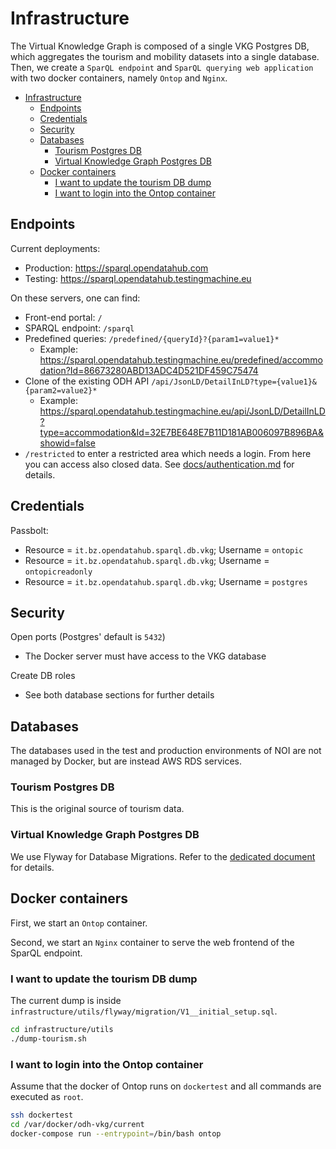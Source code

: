 # Infrastructure

The Virtual Knowledge Graph is composed of a single VKG Postgres DB, which
aggregates the tourism and mobility datasets into a single database. Then, we
create a `SparQL endpoint` and `SparQL querying web application` with two docker
containers, namely `Ontop` and `Nginx`.

- [Infrastructure](#infrastructure)
	- [Endpoints](#endpoints)
	- [Credentials](#credentials)
	- [Security](#security)
	- [Databases](#databases)
		- [Tourism Postgres DB](#tourism-postgres-db)
		- [Virtual Knowledge Graph Postgres DB](#virtual-knowledge-graph-postgres-db)
	- [Docker containers](#docker-containers)
		- [I want to update the tourism DB dump](#i-want-to-update-the-tourism-db-dump)
		- [I want to login into the Ontop container](#i-want-to-login-into-the-ontop-container)

## Endpoints

Current deployments:

- Production: <https://sparql.opendatahub.com>
- Testing: <https://sparql.opendatahub.testingmachine.eu>

On these servers, one can find:

- Front-end portal:  `/`
- SPARQL endpoint: `/sparql`
- Predefined queries: `/predefined/{queryId}?{param1=value1}*`
  - Example: <https://sparql.opendatahub.testingmachine.eu/predefined/accommodation?Id=86673280ABD13ADC4D521DF459C75474>
- Clone of the existing ODH API `/api/JsonLD/DetailInLD?type={value1}&{param2=value2}*`
  - Example: <https://sparql.opendatahub.testingmachine.eu/api/JsonLD/DetailInLD?type=accommodation&Id=32E7BE648E7B11D181AB006097B896BA&showid=false>
- `/restricted` to enter a restricted area which needs a login. From here you
  can access also closed data. See [docs/authentication.md](docs/authentication.md)
  for details.

## Credentials

Passbolt:

- Resource = `it.bz.opendatahub.sparql.db.vkg`; Username = `ontopic`
- Resource = `it.bz.opendatahub.sparql.db.vkg`; Username = `ontopicreadonly`
- Resource = `it.bz.opendatahub.sparql.db.vkg`; Username = `postgres`

## Security

Open ports (Postgres' default is `5432`)

- The Docker server must have access to the VKG database

Create DB roles

- See both database sections for further details

## Databases

The databases used in the test and production environments of NOI are not
managed by Docker, but are instead AWS RDS services.

### Tourism Postgres DB

This is the original source of tourism data.

### Virtual Knowledge Graph Postgres DB

We use Flyway for Database Migrations. Refer to the [dedicated document](utils/flyway/README.md) for details.

## Docker containers

First, we start an `Ontop` container.

Second, we start an `Nginx` container to serve the web frontend of the SparQL endpoint.

### I want to update the tourism DB dump

The current dump is inside `infrastructure/utils/flyway/migration/V1__initial_setup.sql`.

```sh
cd infrastructure/utils
./dump-tourism.sh
```

### I want to login into the Ontop container

Assume that the docker of Ontop runs on `dockertest` and all commands are
executed as `root`.

```sh
ssh dockertest
cd /var/docker/odh-vkg/current
docker-compose run --entrypoint=/bin/bash ontop
```
